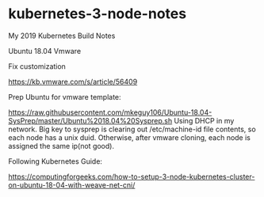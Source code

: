 # kubernetes-3-node-notes
My 2019 Kubernetes Build Notes

Ubuntu 18.04
Vmware

Fix customization

https://kb.vmware.com/s/article/56409


Prep Ubuntu for vmware template:

https://raw.githubusercontent.com/mkeguy106/Ubuntu-18.04-SysPrep/master/Ubuntu%2018.04%20Sysprep.sh
Using DHCP in my network.  Big key to sysprep is clearing out /etc/machine-id file contents, so each node has a unix duid. Otherwise, after vmware cloning, each node is assigned the same ip(not good).

Following Kubernetes Guide:

https://computingforgeeks.com/how-to-setup-3-node-kubernetes-cluster-on-ubuntu-18-04-with-weave-net-cni/

